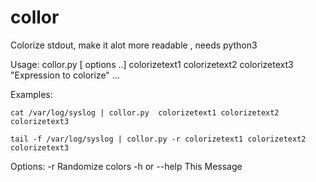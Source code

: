 # collor
Colorize stdout, make it alot more readable , needs python3

Usage: collor.py [ options ..]  colorizetext1 colorizetext2 colorizetext3  "Expression to colorize" ...

Examples:

    cat /var/log/syslog | collor.py  colorizetext1 colorizetext2 colorizetext3

    tail -f /var/log/syslog | collor.py -r colorizetext1 colorizetext2 colorizetext3

Options:
    -r              Randomize colors
    -h or --help    This Message
